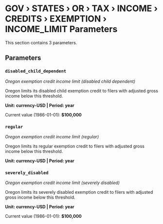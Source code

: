 # GOV › STATES › OR › TAX › INCOME › CREDITS › EXEMPTION › INCOME_LIMIT Parameters

This section contains 3 parameters.

## Parameters

### `disabled_child_dependent`
*Oregon exemption credit income limit (disabled child dependent)*

Oregon limits its disabled child exemption credit to filers with adjusted gross income below this threshold.

**Unit: currency-USD | Period: year**

Current value (1986-01-01): **$100,000**


### `regular`
*Oregon exemption credit income limit (regular)*

Oregon limits its regular exemption credit to filers with adjusted gross income below this threshold.

**Unit: currency-USD | Period: year**


### `severely_disabled`
*Oregon exemption credit income limit (severely disabled)*

Oregon limits its severely disabled exemption credit to filers with adjusted gross income below this threshold.

**Unit: currency-USD | Period: year**

Current value (1986-01-01): **$100,000**

